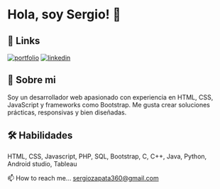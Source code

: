 # Hola, soy Sergio! 👋


## 🔗 Links
[![portfolio](https://img.shields.io/badge/my_portfolio-000?style=for-the-badge&logo=ko-fi&logoColor=white)](https://sergiozapata14.github.io/Portafolio_De_Trabajos/)
[![linkedin](https://img.shields.io/badge/linkedin-0A66C2?style=for-the-badge&logo=linkedin&logoColor=white)](https://www.linkedin.com/in/sergiozapata14/)


## 🚀 Sobre mi
Soy un desarrollador web apasionado con experiencia en HTML, CSS, JavaScript y frameworks como Bootstrap. Me gusta crear soluciones prácticas, responsivas y bien diseñadas.


## 🛠 Habilidades
HTML, CSS, Javascript, PHP, SQL, Bootstrap, C, C++, Java, Python, Android studio, Tableau

📫 How to reach me... sergiozapata360@gmail.com
